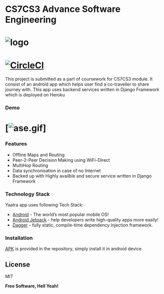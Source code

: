 # CS7CS3 Advance Software Engineering

# ![logo](https://trello-attachments.s3.amazonaws.com/5e9b3762dfe630697c136b9c/5ea33c100871825f327b199c/af631dde2a10ac5a1b091efc3261a878/yaatra.png)


# [![CircleCI](https://circleci.com/gh/skarode96/Yaatra/tree/master.svg?style=svg)](https://circleci.com/gh/skarode96/Yaatra/tree/master)


This project is submitted as a part of coursework for CS7CS3 module. It consist of an android app which helps user find a co-traveller to share journey with. This app uses backend services written in Django Framework which is deployed on Heroku

### Demo 
# [![ase.gif](https://s4.gifyu.com/images/ase.gif)]





### Features
- Offline Maps and Routing
- Peer-2-Peer Decision Making using WiFi-Direct
- MultiHop Routing
- Data synchronisation in case of no Internet
- Backed up with Highly availble and secure service written in Django Framework

### Technology Stack

Yaatra app uses following Tech Stack:

* [Android] - The world’s most popular mobile OS!
* [Android Jetpack] - help developers write high-quality apps more easily!
* [Dagger] - fully static, compile-time dependency injection framework.


### Installation

[APK](apk/Yaatra.apk) is provided in the repository, simply install it in android device



License
----

MIT


**Free Software, Hell Yeah!**

[//]: # (These are reference links used in the body of this note and get stripped out when the markdown processor does its job. There is no need to format nicely because it shouldn't be seen. Thanks SO - http://stackoverflow.com/questions/4823468/store-comments-in-markdown-syntax)



   [Android]: <https://www.android.com/>
   [Android Jetpack]: <https://developer.android.com/jetpack/>
   [Dagger]: <https://dagger.dev/dev-guide/android.html>

